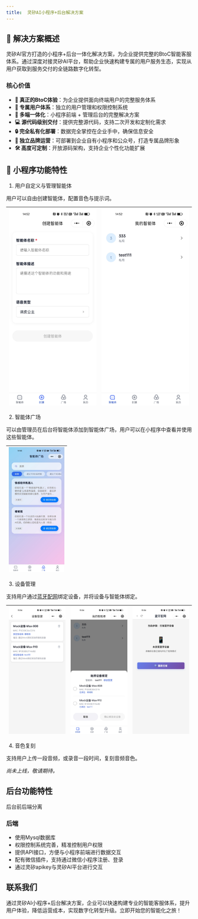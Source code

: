 ```yaml
---
title:  灵矽AI小程序+后台解决方案
---
```


## 🚀 解决方案概述

灵矽AI官方打造的小程序+后台一体化解决方案，为企业提供完整的BtoC智能客服体系。通过深度对接灵矽AI平台，帮助企业快速构建专属的用户服务生态，实现从用户获取到服务交付的全链路数字化转型。

### 核心价值

- **🎯 真正的BtoC体验**：为企业提供面向终端用户的完整服务体系
- **👥 专属用户体系**：独立的用户管理和权限控制系统
- **📱 多端一体化**：小程序前端 + 管理后台的完整解决方案
- **💻 源代码级别交付**：提供完整源代码，支持二次开发和定制化需求
- **🔒 完全私有化部署**：数据完全掌控在企业手中，确保信息安全
- **🏢 独立品牌运营**：可部署到企业自有小程序和公众号，打造专属品牌形象
- **🛠️ 高度可定制**：开放源码架构，支持企业个性化功能扩展

## 📱 小程序功能特性

1. 用户自定义与管理智能体

用户可以自由创建智能体，配置音色与提示词。

| <img src="./imgs/platform-mp/agent-create.jpg" class="img-center" alt="创建智能体" /> | <img src="./imgs/platform-mp/agent-manage.jpg" class="img-center" alt="管理智能体" /> |
| ------------------------------------------------------------ | ------------------------------------------------------------ |

2. 智能体广场

可以由管理员在后台将智能体添加到智能体广场，用户可以在小程序中查看并使用这些智能体。

| <img src="./imgs/platform-mp/agent-square.jpg" class="img-center" alt="智能体广场" style="zoom:33%;" /> |
| ------------------------------------------------------------ |



3. 设备管理

支持用户通过[蓝牙配网](/xrobot/platform/blufi-config)绑定设备，并将设备与智能体绑定。

| <img src="./imgs/platform-mp/device-manage.jpg" class="img-center" alt="设备管理" /> | <img src="./imgs/platform-mp/device-bind.jpg" class="img-center" alt="智能体绑定" /> | <img src="./imgs/platform-mp/device-config.jpg" class="img-center" alt="蓝牙配网" /> |
| ------------------------------------------------------------ |  ------------------------------------------------------------ |------------------------------------------------------------ |

4. 音色复刻

支持用户上传一段音频，或录音一段时间，复刻音频音色。

*尚未上线，敬请期待。*

## 后台功能特性

后台前后端分离

### 后端

- 使用Mysql数据库
- 权限控制系统完善，精准控制用户权限
- 提供API接口，方便与小程序前端进行数据交互
- 配有微信插件，支持通过微信小程序注册、登录
- 通过灵矽apikey与灵矽AI平台进行交互

## 联系我们

通过灵矽AI小程序+后台解决方案，企业可以快速构建专业的智能客服体系，提升用户体验，降低运营成本，实现数字化转型升级。立即开始您的智能化之旅！
